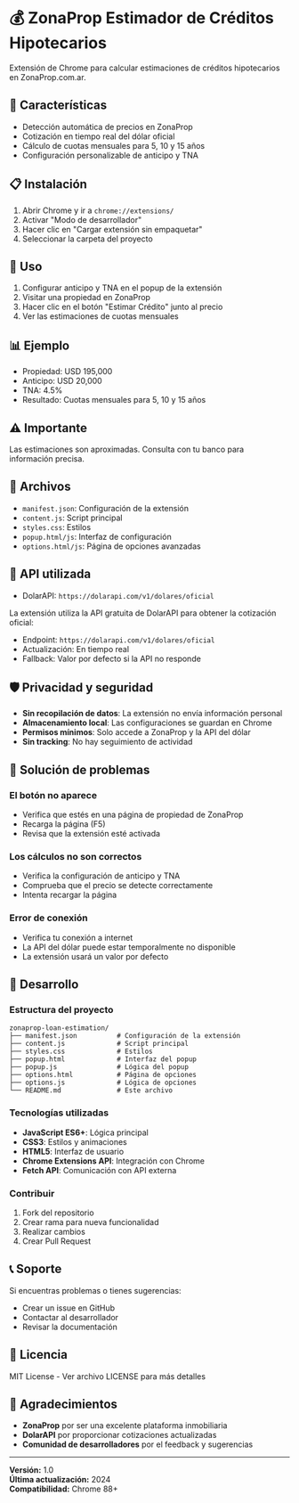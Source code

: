 # 💰 ZonaProp Estimador de Créditos Hipotecarios

Extensión de Chrome para calcular estimaciones de créditos hipotecarios en ZonaProp.com.ar.

## 🚀 Características

- Detección automática de precios en ZonaProp
- Cotización en tiempo real del dólar oficial
- Cálculo de cuotas mensuales para 5, 10 y 15 años
- Configuración personalizable de anticipo y TNA

## 📋 Instalación

1. Abrir Chrome y ir a `chrome://extensions/`
2. Activar "Modo de desarrollador"
3. Hacer clic en "Cargar extensión sin empaquetar"
4. Seleccionar la carpeta del proyecto

## 🎯 Uso

1. Configurar anticipo y TNA en el popup de la extensión
2. Visitar una propiedad en ZonaProp
3. Hacer clic en el botón "Estimar Crédito" junto al precio
4. Ver las estimaciones de cuotas mensuales

## 📊 Ejemplo

- Propiedad: USD 195,000
- Anticipo: USD 20,000
- TNA: 4.5%
- Resultado: Cuotas mensuales para 5, 10 y 15 años

## ⚠️ Importante

Las estimaciones son aproximadas. Consulta con tu banco para información precisa.

## 🔧 Archivos

- `manifest.json`: Configuración de la extensión
- `content.js`: Script principal
- `styles.css`: Estilos
- `popup.html/js`: Interfaz de configuración
- `options.html/js`: Página de opciones avanzadas

## 🔄 API utilizada

- DolarAPI: `https://dolarapi.com/v1/dolares/oficial`

La extensión utiliza la API gratuita de DolarAPI para obtener la cotización oficial:
- Endpoint: `https://dolarapi.com/v1/dolares/oficial`
- Actualización: En tiempo real
- Fallback: Valor por defecto si la API no responde

## 🛡️ Privacidad y seguridad

- **Sin recopilación de datos**: La extensión no envía información personal
- **Almacenamiento local**: Las configuraciones se guardan en Chrome
- **Permisos mínimos**: Solo accede a ZonaProp y la API del dólar
- **Sin tracking**: No hay seguimiento de actividad

## 🐛 Solución de problemas

### El botón no aparece
- Verifica que estés en una página de propiedad de ZonaProp
- Recarga la página (F5)
- Revisa que la extensión esté activada

### Los cálculos no son correctos
- Verifica la configuración de anticipo y TNA
- Comprueba que el precio se detecte correctamente
- Intenta recargar la página

### Error de conexión
- Verifica tu conexión a internet
- La API del dólar puede estar temporalmente no disponible
- La extensión usará un valor por defecto

## 📝 Desarrollo

### Estructura del proyecto
```
zonaprop-loan-estimation/
├── manifest.json          # Configuración de la extensión
├── content.js             # Script principal
├── styles.css             # Estilos
├── popup.html             # Interfaz del popup
├── popup.js               # Lógica del popup
├── options.html           # Página de opciones
├── options.js             # Lógica de opciones
└── README.md              # Este archivo
```

### Tecnologías utilizadas
- **JavaScript ES6+**: Lógica principal
- **CSS3**: Estilos y animaciones
- **HTML5**: Interfaz de usuario
- **Chrome Extensions API**: Integración con Chrome
- **Fetch API**: Comunicación con API externa

### Contribuir
1. Fork del repositorio
2. Crear rama para nueva funcionalidad
3. Realizar cambios
4. Crear Pull Request

## 📞 Soporte

Si encuentras problemas o tienes sugerencias:
- Crear un issue en GitHub
- Contactar al desarrollador
- Revisar la documentación

## 📄 Licencia

MIT License - Ver archivo LICENSE para más detalles

## 🎉 Agradecimientos

- **ZonaProp** por ser una excelente plataforma inmobiliaria
- **DolarAPI** por proporcionar cotizaciones actualizadas
- **Comunidad de desarrolladores** por el feedback y sugerencias

---

**Versión:** 1.0  
**Última actualización:** 2024  
**Compatibilidad:** Chrome 88+ 